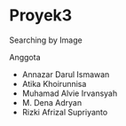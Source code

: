 # Proyek3
Searching by Image

Anggota
* Annazar Darul Ismawan
* Atika Khoirunnisa
* Muhamad Alvie Irvansyah
* M. Dena Adryan
* Rizki Afrizal Supriyanto

